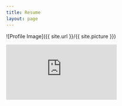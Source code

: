 ```yaml
---
title: Resume
layout: page
---
```

![Profile Image]({{ site.url }}/{{ site.picture }})

<p></p>

![Resume](https://raw.githubusercontent.com/kmjch/kmjch.github.io/dd1fc0f334b1d62c5f4f0758ebaca01f92b1fe5c/assets/MK_Resume.pdf?raw=true)
